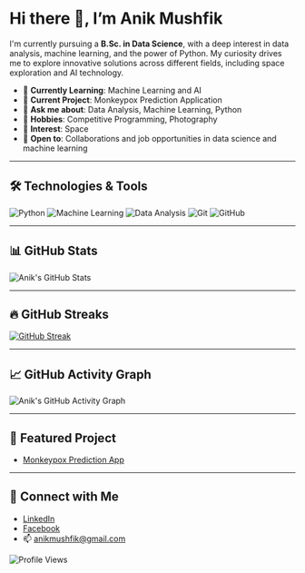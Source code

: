 # Hi there 👋, I’m Anik Mushfik

I'm currently pursuing a **B.Sc. in Data Science**, with a deep interest in data analysis, machine learning, and the power of Python. My curiosity drives me to explore innovative solutions across different fields, including space exploration and AI technology.

- 🌱 **Currently Learning**: Machine Learning and AI
- 🔭 **Current Project**: Monkeypox Prediction Application
- 💬 **Ask me about**: Data Analysis, Machine Learning, Python
- 🎯 **Hobbies**: Competitive Programming, Photography
- 🌌 **Interest**: Space
- 👥 **Open to**: Collaborations and job opportunities in data science and machine learning

---

## 🛠️ Technologies & Tools

![Python](https://img.shields.io/badge/-Python-05122A?style=flat&logo=python)
![Machine Learning](https://img.shields.io/badge/-Machine%20Learning-05122A?style=flat&logo=machine-learning)
![Data Analysis](https://img.shields.io/badge/-Data%20Analysis-05122A?style=flat&logo=chart-bar)
![Git](https://img.shields.io/badge/-Git-05122A?style=flat&logo=git)
![GitHub](https://img.shields.io/badge/-GitHub-05122A?style=flat&logo=github)

---

## 📊 GitHub Stats

![Anik's GitHub Stats](https://github-readme-stats.vercel.app/api?username=Anik-Mushfik&show_icons=true&theme=radical)

---

## 🔥 GitHub Streaks

[![GitHub Streak](https://github-readme-streak-stats.herokuapp.com?user=Anik-Mushfik&theme=radical)](https://git.io/streak-stats)

---

## 📈 GitHub Activity Graph

![Anik's GitHub Activity Graph](https://github-readme-activity-graph.vercel.app/graph?username=Anik-Mushfik&theme=github-compact)

---

## 🌟 Featured Project

- [Monkeypox Prediction App](https://github.com/Anik-Mushfik/monkeypox-prediction-app)

---

## 🔗 Connect with Me

- [LinkedIn](https://www.linkedin.com/in/musfique-ahmed-aa89a5293/)
- [Facebook](https://www.facebook.com/anik.mushfik)
- 📫 [anikmushfik@gmail.com](mailto:anikmushfik@gmail.com)

![Profile Views](https://komarev.com/ghpvc/?username=Anik-Mushfik&style=flat-square)
